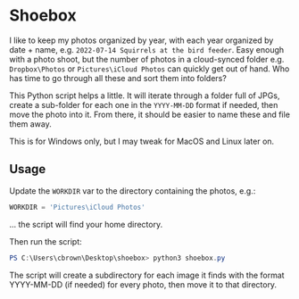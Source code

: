 # Shoebox

I like to keep my photos organized by year, with each year organized by date + name, e.g. `2022-07-14 Squirrels at the bird feeder`. Easy enough with a photo shoot, but the number of photos in a cloud-synced folder e.g. `Dropbox\Photos` or `Pictures\iCloud Photos` can quickly get out of hand. Who has time to go through all these and sort them into folders?

This Python script helps a little. It will iterate through a folder full of JPGs, create a sub-folder for each one in the `YYYY-MM-DD` format if needed, then move the photo into it. From there, it should be easier to name these and file them away.

This is for Windows only, but I may tweak for MacOS and Linux later on.

## Usage

Update the `WORKDIR` var to the directory containing the photos, e.g.:

```python
WORKDIR = 'Pictures\iCloud Photos'
```

... the script will find your home directory.

Then run the script:

```powershell
PS C:\Users\cbrown\Desktop\shoebox> python3 shoebox.py
```

The script will create a subdirectory for each image it finds with the format YYYY-MM-DD (if needed) for every photo, then move it to that directory. 

